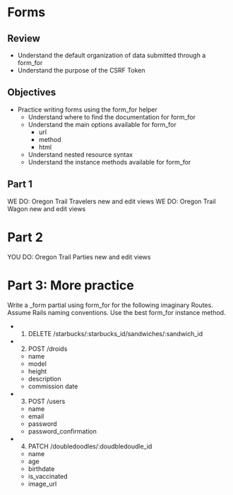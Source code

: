 # Forms

## Review

- Understand the default organization of data submitted through a form_for
- Understand the purpose of the CSRF Token


## Objectives

- Practice writing forms using the form_for helper
    - Understand where to find the documentation for form_for
    - Understand the main options available for form_for
        - url
        - method
        - html
    - Understand nested resource syntax
    - Understand the instance methods available for form_for


## Part 1

WE DO: Oregon Trail Travelers new and edit views
WE DO: Oregon Trail Wagon new and edit views

# Part 2

YOU DO: Oregon Trail Parties new and edit views

# Part 3: More practice

Write a _form partial using form_for for the following imaginary Routes.
Assume Rails naming conventions.
Use the best form_for instance method.

- 1. DELETE /starbucks/:starbucks_id/sandwiches/:sandwich_id
- 2. POST /droids
    - name
    - model
    - height
    - description
    - commission date
- 3. POST /users
    - name
    - email
    - password
    - password_confirmation
- 4. PATCH /doubledoodles/:doudbledoudle_id
    - name
    - age
    - birthdate
    - is_vaccinated
    - image_url











